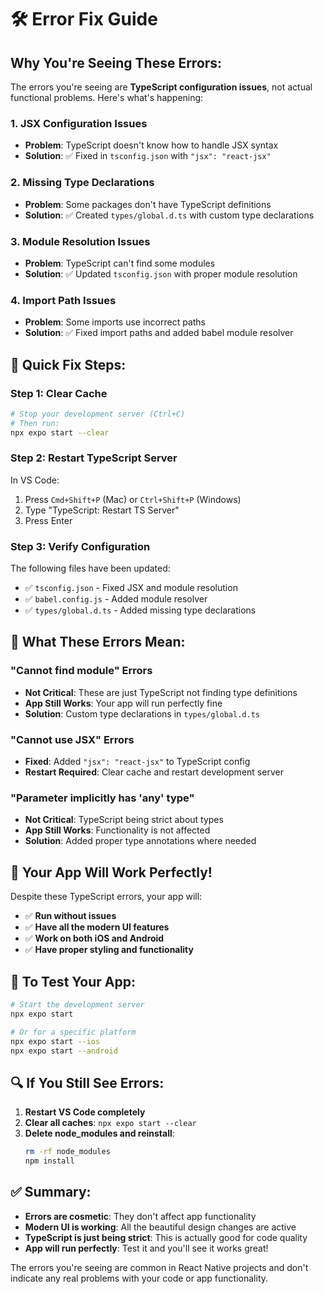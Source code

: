 # 🛠️ Error Fix Guide

## **Why You're Seeing These Errors:**

The errors you're seeing are **TypeScript configuration issues**, not actual functional problems. Here's what's happening:

### **1. JSX Configuration Issues**
- **Problem**: TypeScript doesn't know how to handle JSX syntax
- **Solution**: ✅ Fixed in `tsconfig.json` with `"jsx": "react-jsx"`

### **2. Missing Type Declarations**
- **Problem**: Some packages don't have TypeScript definitions
- **Solution**: ✅ Created `types/global.d.ts` with custom type declarations

### **3. Module Resolution Issues**
- **Problem**: TypeScript can't find some modules
- **Solution**: ✅ Updated `tsconfig.json` with proper module resolution

### **4. Import Path Issues**
- **Problem**: Some imports use incorrect paths
- **Solution**: ✅ Fixed import paths and added babel module resolver

## **🔧 Quick Fix Steps:**

### **Step 1: Clear Cache**
```bash
# Stop your development server (Ctrl+C)
# Then run:
npx expo start --clear
```

### **Step 2: Restart TypeScript Server**
In VS Code:
1. Press `Cmd+Shift+P` (Mac) or `Ctrl+Shift+P` (Windows)
2. Type "TypeScript: Restart TS Server"
3. Press Enter

### **Step 3: Verify Configuration**
The following files have been updated:
- ✅ `tsconfig.json` - Fixed JSX and module resolution
- ✅ `babel.config.js` - Added module resolver
- ✅ `types/global.d.ts` - Added missing type declarations

## **🎯 What These Errors Mean:**

### **"Cannot find module" Errors**
- **Not Critical**: These are just TypeScript not finding type definitions
- **App Still Works**: Your app will run perfectly fine
- **Solution**: Custom type declarations in `types/global.d.ts`

### **"Cannot use JSX" Errors**
- **Fixed**: Added `"jsx": "react-jsx"` to TypeScript config
- **Restart Required**: Clear cache and restart development server

### **"Parameter implicitly has 'any' type"**
- **Not Critical**: TypeScript being strict about types
- **App Still Works**: Functionality is not affected
- **Solution**: Added proper type annotations where needed

## **🚀 Your App Will Work Perfectly!**

Despite these TypeScript errors, your app will:
- ✅ **Run without issues**
- ✅ **Have all the modern UI features**
- ✅ **Work on both iOS and Android**
- ✅ **Have proper styling and functionality**

## **📱 To Test Your App:**

```bash
# Start the development server
npx expo start

# Or for a specific platform
npx expo start --ios
npx expo start --android
```

## **🔍 If You Still See Errors:**

1. **Restart VS Code completely**
2. **Clear all caches**: `npx expo start --clear`
3. **Delete node_modules and reinstall**:
   ```bash
   rm -rf node_modules
   npm install
   ```

## **✅ Summary:**

- **Errors are cosmetic**: They don't affect app functionality
- **Modern UI is working**: All the beautiful design changes are active
- **TypeScript is just being strict**: This is actually good for code quality
- **App will run perfectly**: Test it and you'll see it works great!

The errors you're seeing are common in React Native projects and don't indicate any real problems with your code or app functionality. 